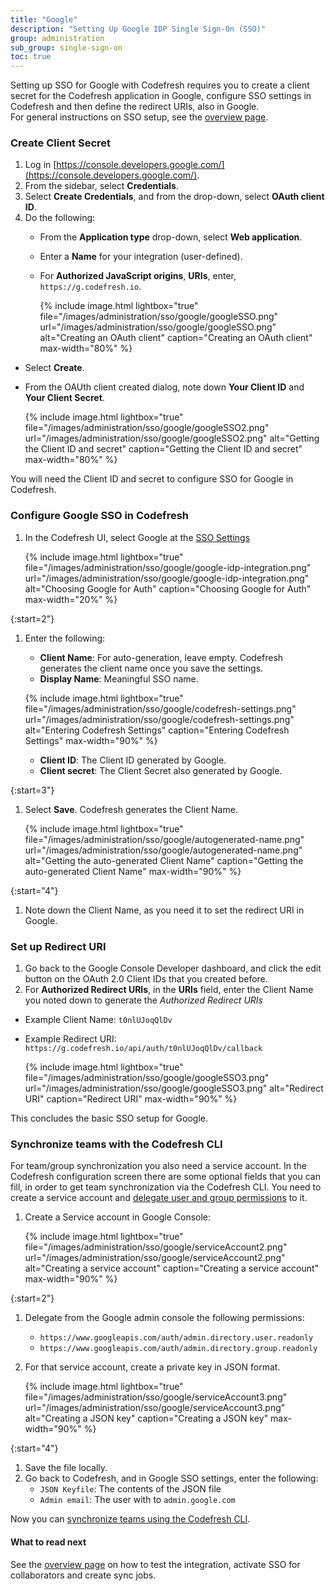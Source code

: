 ```yaml
---
title: "Google"
description: "Setting Up Google IDP Single Sign-On (SSO)"
group: administration
sub_group: single-sign-on
toc: true
---
```


Setting up SSO for Google with Codefresh requires you to create a client secret for the Codefresh application in Google, configure SSO settings in Codefresh and then define the redirect URIs, also in Google.  
For general instructions on SSO setup, see the [overview page]({{site.baseurl}}/docs/administration/single-sign-on/sso-setup-oauth2/).


### Create Client Secret

1. Log in [https://console.developers.google.com/](https://console.developers.google.com/).
1. From the sidebar, select **Credentials**.
1. Select **Create Credentials**, and from the drop-down, select **OAuth client ID**.
1. Do the following:
   * From the **Application type** drop-down, select **Web application**. 
   * Enter a **Name** for your integration (user-defined).  
   * For **Authorized JavaScript origins**, **URIs**, enter, `https://g.codefresh.io`.   
     
     {% include image.html 
       lightbox="true" 
       file="/images/administration/sso/google/googleSSO.png" 
       url="/images/administration/sso/google/googleSSO.png"
       alt="Creating an OAuth client"
       caption="Creating an OAuth client"
       max-width="80%"
       %}

  * Select **Create**. 
* From the OAUth client created dialog, note down **Your Client ID** and **Your Client Secret**. 

  {% include image.html 
       lightbox="true" 
       file="/images/administration/sso/google/googleSSO2.png" 
       url="/images/administration/sso/google/googleSSO2.png"
       alt="Getting the Client ID and secret"
       caption="Getting the Client ID and secret"
       max-width="80%"
       %}

You will need the Client ID and secret to configure SSO for Google in Codefresh.


### Configure Google SSO in Codefresh

1. In the Codefresh UI, select Google at the [SSO Settings](https://g.codefresh.io/account-admin/sso)

    {% include image.html 
 lightbox="true" 
 file="/images/administration/sso/google/google-idp-integration.png" 
  url="/images/administration/sso/google/google-idp-integration.png"
  alt="Choosing Google for Auth"
  caption="Choosing Google for Auth"
  max-width="20%"
  %}

{:start=2"}
1. Enter the following: 

    *  **Client Name**: For auto-generation, leave empty. Codefresh generates the client name once you save the settings.  
    *  **Display Name**: Meaningful SSO name. 
        
      {% include image.html 
       lightbox="true" 
     file="/images/administration/sso/google/codefresh-settings.png" 
     url="/images/administration/sso/google/codefresh-settings.png"
     alt="Entering Codefresh Settings"
     caption="Entering Codefresh Settings"
     max-width="90%"
     %} 

   *  **Client ID**: The Client ID generated by Google.  
   *  **Client secret**: The Client Secret also generated by Google.  
       
{:start=3"}
1. Select **Save**. Codefresh generates the Client Name. 

    {% include image.html 
  lightbox="true" 
  file="/images/administration/sso/google/autogenerated-name.png" 
  url="/images/administration/sso/google/autogenerated-name.png"
  alt="Getting the auto-generated Client Name"
  caption="Getting the auto-generated Client Name"
  max-width="90%"
  %}

{:start="4"}
1. Note down the Client Name, as you need it to set the redirect URI in Google.

### Set up Redirect URI
1. Go back to the Google Console Developer dashboard, and click the edit button on the OAuth 2.0 Client IDs that you created before.
1. For **Authorized Redirect URIs**, in the **URIs** field, enter the Client Name you noted down to generate the *Authorized Redirect URIs*
  * Example Client Name: `t0nlUJoqQlDv`
  * Example Redirect URI: `https://g.codefresh.io/api/auth/t0nlUJoqQlDv/callback`
  
    {% include image.html 
  lightbox="true" 
  file="/images/administration/sso/google/googleSSO3.png" 
  url="/images/administration/sso/google/googleSSO3.png"
  alt="Redirect URI"
  caption="Redirect URI"
  max-width="90%"
  %}

This concludes the basic SSO setup for Google. 

### Synchronize teams with the Codefresh CLI

For team/group synchronization you also need a service account. 
In the Codefresh configuration screen there are some optional fields that you can fill, in order to 
get team synchronization via the Codefresh CLI. You need to create a service account and [delegate user and group permissions](https://developers.google.com/admin-sdk/directory/v1/guides/delegation) to it.

1. Create a Service account in Google Console:

    {% include image.html 
  lightbox="true" 
  file="/images/administration/sso/google/serviceAccount2.png" 
  url="/images/administration/sso/google/serviceAccount2.png"
  alt="Creating a service account"
  caption="Creating a service account"
  max-width="90%"
  %}

{:start=2"}
1. Delegate from the Google admin console the following permissions:
   * `https://www.googleapis.com/auth/admin.directory.user.readonly`
   * `https://www.googleapis.com/auth/admin.directory.group.readonly`
1. For that service account, create a private key in JSON format.
    
    {% include image.html 
     lightbox="true" 
     file="/images/administration/sso/google/serviceAccount3.png" 
     url="/images/administration/sso/google/serviceAccount3.png"
     alt="Creating a JSON key"
     caption="Creating a JSON key"
    max-width="90%"
    %}

{:start="4"}
1. Save the file locally.  
1. Go back to Codefresh, and in Google SSO settings, enter the following:
   * `JSON Keyfile`: The contents of the JSON file
   * `Admin email`: The user with to `admin.google.com`

Now you can [synchronize teams using the Codefresh CLI]({{site.baseurl}}/docs/administration/single-sign-on/sso-setup-oauth2/#syncing-of-teams-after-initial-sso-setup).

#### What to read next
See the [overview page]({{site.baseurl}}/docs/administration/single-sign-on/sso-setup-oauth2/#testing-your-identity-provider) on how to test the integration, activate SSO for collaborators and create sync jobs.